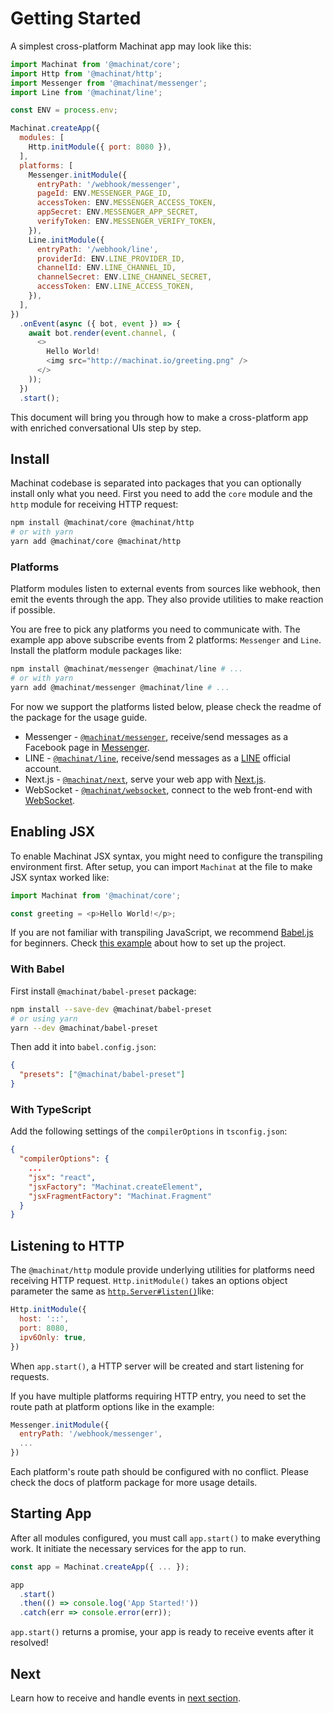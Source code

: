 # Getting Started

A simplest cross-platform Machinat app may look like this:

```js
import Machinat from '@machinat/core';
import Http from '@machinat/http';
import Messenger from '@machinat/messenger';
import Line from '@machinat/line';

const ENV = process.env;

Machinat.createApp({
  modules: [
    Http.initModule({ port: 8080 }),
  ],
  platforms: [
    Messenger.initModule({
      entryPath: '/webhook/messenger',
      pageId: ENV.MESSENGER_PAGE_ID,
      accessToken: ENV.MESSENGER_ACCESS_TOKEN,
      appSecret: ENV.MESSENGER_APP_SECRET,
      verifyToken: ENV.MESSENGER_VERIFY_TOKEN,
    }),
    Line.initModule({
      entryPath: '/webhook/line',
      providerId: ENV.LINE_PROVIDER_ID,
      channelId: ENV.LINE_CHANNEL_ID,
      channelSecret: ENV.LINE_CHANNEL_SECRET,
      accessToken: ENV.LINE_ACCESS_TOKEN,
    }),
  ],
})
  .onEvent(async ({ bot, event }) => {
    await bot.render(event.channel, (
      <>
        Hello World!
        <img src="http://machinat.io/greeting.png" />
      </>
    ));
  })
  .start();
```

This document will bring you through how to make a cross-platform app with enriched conversational UIs step by step.

## Install

Machinat codebase is separated into packages that you can optionally install only what you need. First you need to add the `core` module and the `http` module for receiving HTTP request:

```sh
npm install @machinat/core @machinat/http
# or with yarn
yarn add @machinat/core @machinat/http
```

### Platforms

Platform modules listen to external events from sources like webhook, then emit the events through the app. They also provide utilities to make reaction if possible.

You are free to pick any platforms you need to communicate with. The example app above subscribe events from 2 platforms: `Messenger` and `Line`. Install the platform module packages like:

```sh
npm install @machinat/messenger @machinat/line # ...
# or with yarn
yarn add @machinat/messenger @machinat/line # ...
```

For now we support the platforms listed below, please check the readme of the package for the usage guide.

- Messenger - [`@machinat/messenger`](../packages/messenger), receive/send messages as a Facebook page in [Messenger](https://www.messenger.com).
- LINE - [`@machinat/line`](../packages/line), receive/send messages as a [LINE](https://line.me) official account.
- Next.js - [`@machinat/next`](../packages/next), serve your web app with [Next.js](https://nextjs.org/).
- WebSocket - [`@machinat/websocket`](../packages/websocket), connect to the web front-end with [WebSocket](https://developer.mozilla.org/en-US/docs/Web/API/WebSockets_API).

## Enabling JSX

To enable Machinat JSX syntax, you might need to configure the transpiling environment first. After setup, you can import `Machinat` at the file to make JSX syntax worked like:

```js
import Machinat from '@machinat/core';

const greeting = <p>Hello World!</p>;
```

If you are not familiar with transpiling JavaScript, we recommend [Babel.js](https://babeljs.io/docs/en/) for beginners. Check [this example](../examples/cross-platform) about how to set up the project.

### With Babel

First install `@machinat/babel-preset` package:

```sh
npm install --save-dev @machinat/babel-preset
# or using yarn
yarn --dev @machinat/babel-preset
```

Then add it into `babel.config.json`:

```json
{
  "presets": ["@machinat/babel-preset"]
}
```

### With TypeScript

Add the following settings of the `compilerOptions` in `tsconfig.json`:

```json
{
  "compilerOptions": {
    ...
    "jsx": "react",
    "jsxFactory": "Machinat.createElement",
    "jsxFragmentFactory": "Machinat.Fragment"
  }
}
```

## Listening to HTTP

The `@machinat/http` module provide underlying utilities for platforms need receiving HTTP request. `Http.initModule()` takes an options object parameter the same as [`http.Server#listen()`](https://nodejs.org/dist/latest/docs/api/net.html#net_server_listen_options_callback)like:

```js
Http.initModule({
  host: '::',
  port: 8080,
  ipv6Only: true,
})
```

When `app.start()`, a HTTP server will be created and start listening for requests.

If you have multiple platforms requiring HTTP entry, you need to set the route path at platform options like in the example:

```js
Messenger.initModule({
  entryPath: '/webhook/messenger',
  ...
})
```

Each platform's route path should be configured with no conflict. Please check the docs of platform package for more usage details.

## Starting App

After all modules configured, you must call `app.start()` to make everything work. It initiate the necessary services for the app to run.

```js
const app = Machinat.createApp({ ... });

app
  .start()
  .then(() => console.log('App Started!'))
  .catch(err => console.error(err));
```

`app.start()` returns a promise, your app is ready to receive events after it resolved!

## Next

Learn how to receive and handle events in [next section](receiving-events.md).
